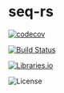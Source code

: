 # seq-rs

[![codecov](https://codecov.io/gh/rsouth/seq-rs/branch/main/graph/badge.svg?token=W311JFSQV8)](https://codecov.io/gh/rsouth/seq-rs)

[![Build Status](https://github.com/rsouth/seq-rs/workflows/Build/badge.svg)](https://github.com/rsouth/seq-rs/actions)

[![Libraries.io](https://img.shields.io/librariesio/github/rsouth/seq-rs)](https://libraries.io/github/rsouth/seq-rs)

![License](https://img.shields.io/github/license/rsouth/seq-rs) 
